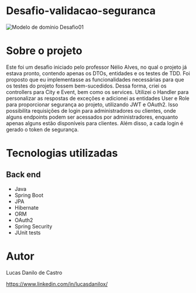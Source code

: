 # Desafio-validacao-seguranca

![Modelo de domínio Desafio01](https://i.postimg.cc/159r9G5m/desafio.png)

# Sobre o projeto

Este foi um desafio iniciado pelo professor Nélio Alves, no qual o projeto já estava pronto, contendo apenas os DTOs, entidades e os testes de TDD. 
Foi proposto que eu implementasse as funcionalidades necessárias para que os testes do projeto fossem bem-sucedidos. 
Dessa forma, criei os controllers para City e Event, bem como os services.
Utilizei o Handler para personalizar as respostas de exceções e adicionei as entidades User e Role para proporcionar segurança ao projeto,
utilizando JWT e OAuth2. Isso possibilita requisições de login para administradores ou clientes, onde alguns endpoints podem ser acessados por administradores,
enquanto apenas alguns estão disponíveis para clientes. Além disso, a cada login é gerado o token de segurança.

# Tecnologias utilizadas
## Back end

- Java
- Spring Boot
- JPA
- Hibernate
- ORM
- OAuth2
- Spring Security
- JUnit tests

# Autor

Lucas Danilo de Castro

https://www.linkedin.com/in/lucasdanilox/

